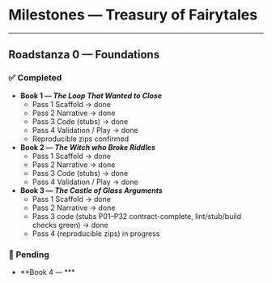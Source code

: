 # Milestones — Treasury of Fairytales

---

## Roadstanza 0 — Foundations


### ✅ Completed
- **Book 1 — *The Loop That Wanted to Close***
  - Pass 1 Scaffold → done
  - Pass 2 Narrative → done
  - Pass 3 Code (stubs) → done
  - Pass 4 Validation / Play → done
  - Reproducible zips confirmed
- **Book 2 — *The Witch who Broke Riddles***
  - Pass 1 Scaffold → done
  - Pass 2 Narrative → done
  - Pass 3 Code (stubs) → done
  - Pass 4 Validation / Play → done
- **Book 3 — *The Castle of Glass Arguments***
  - Pass 1 Scaffold → done
  - Pass 2 Narrative → done
  - Pass 3 code (stubs P01–P32 contract-complete, lint/stub/build checks green) → done
  - Pass 4 (reproducible zips) in progress

### 🚧 Pending
- **Book 4 — ***
